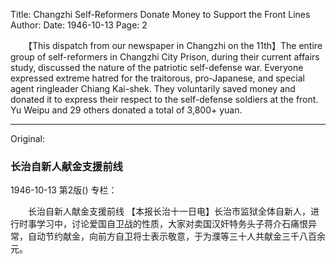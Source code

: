 Title: Changzhi Self-Reformers Donate Money to Support the Front Lines
Author:
Date: 1946-10-13
Page: 2

　　【This dispatch from our newspaper in Changzhi on the 11th】The entire group of self-reformers in Changzhi City Prison, during their current affairs study, discussed the nature of the patriotic self-defense war. Everyone expressed extreme hatred for the traitorous, pro-Japanese, and special agent ringleader Chiang Kai-shek. They voluntarily saved money and donated it to express their respect to the self-defense soldiers at the front. Yu Weipu and 29 others donated a total of 3,800+ yuan.



<hr /> 

Original: 


### 长治自新人献金支援前线

1946-10-13
第2版()
专栏：

　　长治自新人献金支援前线
    【本报长治十一日电】长治市监狱全体自新人，进行时事学习中，讨论爱国自卫战的性质，大家对卖国汉奸特务头子蒋介石痛恨异常，自动节约献金，向前方自卫将士表示敬意，于为濮等三十人共献金三千八百余元。
